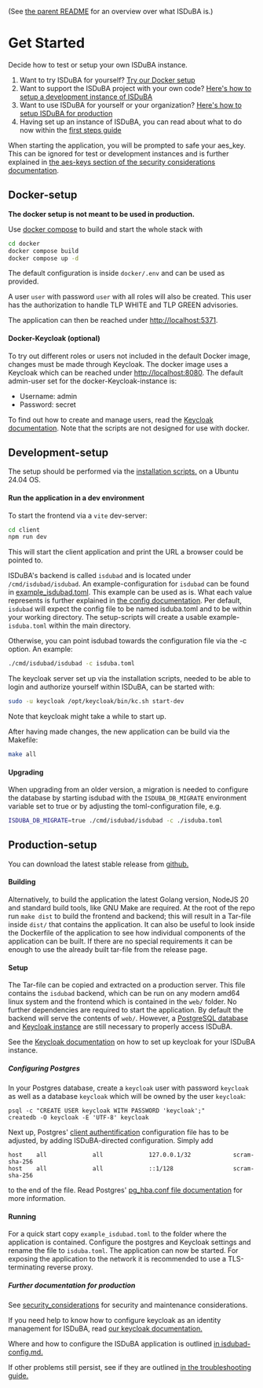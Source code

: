 <!--
 This file is Free Software under the Apache-2.0 License
 without warranty, see README.md and LICENSES/Apache-2.0.txt for details.

 SPDX-License-Identifier: Apache-2.0

 SPDX-FileCopyrightText: 2025 German Federal Office for Information Security (BSI) <https://www.bsi.bund.de>
 Software-Engineering: 2025 Intevation GmbH <https://intevation.de>
-->

(See [the parent README](../README.md) for an overview over what ISDuBA is.)

# Get Started

Decide how to test or setup your own ISDuBA instance.

 1. Want to try ISDuBA for yourself? [Try our Docker setup](#docker-setup)
 2. Want to support the ISDuBA project with your own code? [Here's how to setup a development instance of ISDuBA](#development-setup)
 3. Want to use ISDuBA for yourself or your organization? [Here's how to setup ISDuBA for production](#production-setup)
 4. Having set up an instance of ISDuBA, you can read about what to do now within the [first steps guide](./first_steps.md)

When starting the application, you will be prompted to safe your aes_key. This can be ignored for test or development instances and is further explained in [the aes-keys section of the security considerations documentation](./security_considerations.md#aes-keys).

## Docker-setup

**The docker setup is not meant to be used in production.**

Use [docker compose](https://docs.docker.com/compose/install/) to build and start the whole stack with

```bash
cd docker
docker compose build
docker compose up -d
```

The default configuration is inside `docker/.env` and can be used as provided.

A user `user` with password `user` with all roles will also be created. This user has
the authorization to handle TLP WHITE and TLP GREEN advisories.

The application can then be reached under <http://localhost:5371>.

#### Docker-Keycloak (optional)
To try out different roles or users not included in the default Docker image, changes must be made through Keycloak.
The docker image uses a Keycloak which can be reached under <http://localhost:8080>.
The default admin-user set for the docker-Keycloak-instance is:
 * Username: admin
 * Password: secret

To find out how to create and manage users, read the [Keycloak documentation](./keycloak.md). Note that the
scripts are not designed for use with docker.

## Development-setup

The setup should be performed via the [installation scripts.](./scripts/README.md) on a Ubuntu 24.04 OS.


#### Run the application in a dev environment

To start the frontend via a `vite` dev-server:

```bash
cd client
npm run dev
```

This will start the client application and
print the URL a browser could be pointed to.

ISDuBA's backend is called `isdubad` and is located under `/cmd/isdubad/isdubad`.
An example-configuration for `isdubad` can be found in [example_isdubad.toml](./example_isdubad.toml). This example can be used as is. What each value represents is further 
explained in [the config documentation](isdubad-config.md). Per default, `isdubad` will
expect the config file to be named isduba.toml and to be within your working directory. The setup-scripts will create a usable example-`isduba.toml` within the main directory.

Otherwise, you can point isdubad towards the configuration file via the -c option. An example:

```bash
./cmd/isdubad/isdubad -c isduba.toml
```

The keycloak server set up via the installation scripts, needed to be able to login and authorize yourself within ISDuBA, can be started with: 
```bash
sudo -u keycloak /opt/keycloak/bin/kc.sh start-dev
```
Note that keycloak might take a while to start up.


After having made changes, the new application can be build via the Makefile:

```sh
make all
```

#### Upgrading
When upgrading from an older version, a migration is needed to 
configure the database by starting isdubad with the 
`ISDUBA_DB_MIGRATE` environment variable set to true or
by adjusting the toml-configuration file, e.g.

<!-- MARKDOWN-AUTO-DOCS:START (CODE:src=../docs/scripts/setup.sh&lines=53-53) -->
<!-- The below code snippet is automatically added from ../docs/scripts/setup.sh -->
```sh
ISDUBA_DB_MIGRATE=true ./cmd/isdubad/isdubad -c ./isduba.toml
```
<!-- MARKDOWN-AUTO-DOCS:END -->

## Production-setup

You can download the latest stable release from [github.](https://github.com/ISDuBA/ISDuBA/releases/)

#### Building

Alternatively, to build the application the latest Golang version, NodeJS 20 and standard build
tools, like GNU Make are required. At the root of the repo run `make dist` to
build the frontend and backend; this will result in a Tar-file inside `dist/`
that contains the application. It can also be useful to look inside the
Dockerfile of the application to see how individual components of the
application can be built. If there are no special requirements it can be
enough to use the already built tar-file from the release page.

#### Setup

The Tar-file can be copied and extracted on a production server. This file
contains the `isdubad` backend, which can be run on any modern amd64 linux
system and the frontend which is contained in the `web/` folder. No further
dependencies are required to start the application. By default the backend will
serve the contents of `web/`. However, a [PostgreSQL database](#configuring-postgres) and [Keycloak instance](./keycloak.md) are still necessary to properly access ISDuBA.

See the [Keycloak documentation](./keycloak.md) on how to set up keycloak for your ISDuBA instance.

##### Configuring Postgres
 In your Postgres database, create a `keycloak` user with password `keycloak` as well as a database `keycloak` which will be owned by the user `keycloak`:
```
psql -c "CREATE USER keycloak WITH PASSWORD 'keycloak';"
createdb -O keycloak -E 'UTF-8' keycloak
```


 Next up, Postgres' [client authentification](https://www.postgresql.org/docs/current/auth-pg-hba-conf.html) configuration file has to be adjusted, by adding ISDuBA-directed configuration. Simply add

```
host    all             all             127.0.0.1/32            scram-sha-256
host    all             all             ::1/128                 scram-sha-256
```

to the end of the file. Read Postgres' [pg_hba.conf file documentation](https://www.postgresql.org/docs/current/auth-pg-hba-conf.html) for more information.

#### Running

For a quick start copy `example_isdubad.toml` to the
folder where the application is contained. Configure the postgres and Keycloak
settings and rename the file to `isduba.toml`. The application can now be
started. For exposing the application to the network it is recommended to use
a TLS-terminating reverse proxy.

##### Further documentation for production

See [security_considerations](./security_considerations.md) for security and maintenance considerations.

If you need help to know how to configure keycloak as an identity management for ISDuBA, read [our keycloak documentation.](./keycloak.md)

Where and how to configure the ISDuBA application is outlined [in isdubad-config.md.](./isdubad-config.md)

If other problems still persist, see if they are outlined [in the troubleshooting guide.](./troubleshooting.md)

